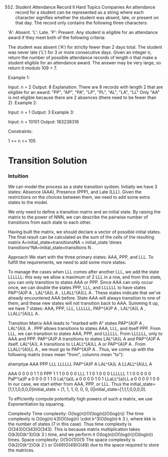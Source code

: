 552. Student Attendance Record II
Hard
Topics
Companies
An attendance record for a student can be represented as a string where each character signifies whether the student was absent, late, or present on that day. The record only contains the following three characters:

'A': Absent.
'L': Late.
'P': Present.
Any student is eligible for an attendance award if they meet both of the following criteria:

The student was absent ('A') for strictly fewer than 2 days total.
The student was never late ('L') for 3 or more consecutive days.
Given an integer n, return the number of possible attendance records of length n that make a student eligible for an attendance award. The answer may be very large, so return it modulo 109 + 7.

 

Example 1:

Input: n = 2
Output: 8
Explanation: There are 8 records with length 2 that are eligible for an award:
"PP", "AP", "PA", "LP", "PL", "AL", "LA", "LL"
Only "AA" is not eligible because there are 2 absences (there need to be fewer than 2).
Example 2:

Input: n = 1
Output: 3
Example 3:

Input: n = 10101
Output: 183236316
 

Constraints:

1 <= n <= 105

# Transition Solution
### Intuition
We can model the process as a state transition system. Initially we have 3 states: Absence (AAA), Presence (PPP), and Late (LLL). Given the restrictions on the choices between them, we need to add some extra states to the model.

We only need to define a transition matrix and an initial state. By raising the matrix to the power of NNN, we can describe the pairwise number of transitions from each state to each other.

Having built the matrix, we should declare a vector of possible initial states. The final result can be calculated as the sum of the cells of the resulting matrix A=initial_state×transitionsNA = initial\_state \times transitions^NA=initial_state×transitions 
N
 .

Approach
We start with the three primary states: AAA, PPP, and LLL. To fulfill the requirements, we need to add some more states:

To manage the cases when LLL comes after another LLL, we add the state LLLLLL: this way we allow a maximum of 2 LLL in a row, and from this state, you can only transition to states AAA or PPP.
Since AAA can only occur once, we can double the states PPP, LLL, and LLLLLL to have states PAP^{A}P 
A
 , LAL^{A}L 
A
 , LLALL^{A}LL 
A
 . These states indicate that we've already encountered AAA before. State AAA will always transition to one of them, and these new states will not transition back to AAA.
Summing it up, we have 7 states: AAA, PPP, LLL, LLLLLL, PAP^{A}P 
A
 , LAL^{A}L 
A
 , LLALL^{A}LL 
A
 .

Transition Matrix
AAA leads to "marked with A" states PAP^{A}P 
A
 , LAL^{A}L 
A
 .
PPP allows transitions to states AAA, LLL, and itself PPP.
From LLL, we can transition to states AAA, PPP, and LLLLLL.
From LLLLLL, only to AAA and PPP.
PAP^{A}P 
A
  transitions to states LAL^{A}L 
A
  and PAP^{A}P 
A
  itself.
LAL^{A}L 
A
  transitions to LLALL^{A}LL 
A
  or PAP^{A}P 
A
 .
From LLALL^{A}LL 
A
 , we must go to PAP^{A}P 
A
 .
Thus, we come up with the following matrix (rows mean "from", columns mean "to"):

∅\empty∅	AAA	PPP	LLL	LLLLLL	PAP^{A}P 
A
 	LAL^{A}L 
A
 	LLALL^{A}LL 
A
 
AAA	0	0	0	0	1	1	0
PPP	1	1	1	0	0	0	0
LLL	1	1	0	1	0	0	0
LLLLLL	1	1	0	0	0	0	0
PaP^{a}P 
a
 	0	0	0	0	1	1	0
LaL^{a}L 
a
 	0	0	0	0	1	0	1
LLaLL^{a}LL 
a
 	0	0	0	0	1	0	0
In our case, we start either from AAA, PPP, or LLL. Thus the initial_state=[1,1,1,0,0,0,0]initial\_state = [1, 1, 1, 0, 0, 0, 0]initial_state=[1,1,1,0,0,0,0].

To efficiently compute potentially high powers of such a matrix, we use Exponentiation by squaring.

Complexity
Time complexity: O(log⁡(n))O(\log(n))O(log(n))
The time complexity is O(log⁡(n)⋅k3)O(\log(n) \cdot k^3)O(log(n)⋅k 
3
 ), where kkk is the number of states (7 in this case). Thus time complexity is O(343)O(343)O(343). This is because matrix multiplication takes O(k3)O(k^3)O(k 
3
 ) time, and we perform it O(log⁡(n))O(\log(n))O(log(n)) times.
Space complexity: O(1)O(1)O(1)
The space complexity is O(k2)O(k^2)O(k 
2
 ) or O(49)O(49)O(49) due to the space required to store the matrices.